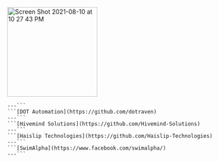 <img width="207" alt="Screen Shot 2021-08-10 at 10 27 43 PM" src="https://user-images.githubusercontent.com/25471002/128965079-7d63454c-36cb-41d5-87d0-6d595b60aa8b.png">

```[SmartAg](https://github.com/Smart-Ag)
---```
```[DOT Automation](https://github.com/dotraven)
---```
```[Hivemind Solutions](https://github.com/Hivemind-Solutions)
---```
```[Haislip Technologies](https://github.com/Haislip-Technologies)
---```
```[SwimAlpha](https://www.facebook.com/swimalpha/)
---```



